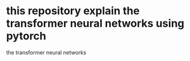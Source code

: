 # this repository explain the transformer neural networks using pytorch
the transformer neural networks
